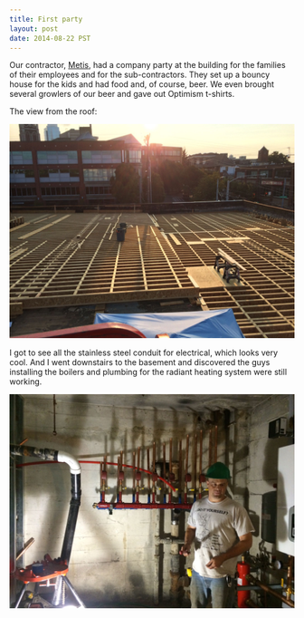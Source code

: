 ```yaml
---
title: First party
layout: post
date: 2014-08-22 PST
---
```


Our contractor, [Metis](http://www.metisconstructioninc.com), had a company party at the building for the families of their employees and for the sub-contractors. They set up a bouncy house for the kids and had food and, of course, beer. We even brought several growlers of our beer and gave out Optimism t-shirts.

The view from the roof:

![](/img/news/IMG_0352.jpg)

<!--more-->

I got to see all the stainless steel conduit for electrical, which looks very cool. And I went downstairs to the basement and discovered the guys installing the boilers and plumbing for the radiant heating system were still working.

![](/img/news/IMG_0368.jpg)
